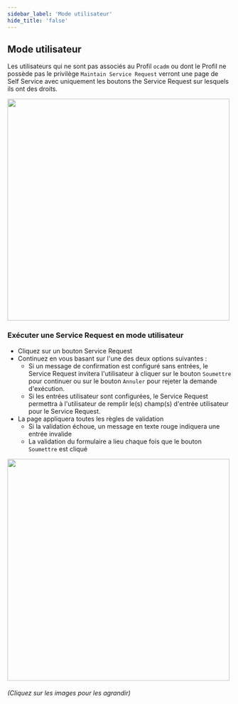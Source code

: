 ```yaml
---
sidebar_label: 'Mode utilisateur'
hide_title: 'false'
---
```


## Mode utilisateur

Les utilisateurs qui ne sont pas associés au Profil ```ocadm``` ou dont le Profil ne possède pas le privilège ```Maintain Service Request``` verront une page de Self Service avec uniquement les boutons the Service Request sur lesquels ils ont des droits.

<a href="imgbasic/SelfServiceUserModeView.png" target="_blank"><img src="imgbasic/SelfServiceUserModeView.png" width="500"></img></a>

### Exécuter une Service Request en mode utilisateur

* Cliquez sur un bouton Service Request
* Continuez en vous basant sur l'une des deux options suivantes :
    * Si un message de confirmation est configuré sans entrées, le Service Request invitera l'utilisateur à cliquer sur le bouton ```Soumettre``` pour continuer ou sur le bouton ```Annuler``` pour rejeter la demande d'exécution.
    * Si les entrées utilisateur sont configurées, le Service Request permettra à l'utilisateur de remplir le(s) champ(s) d'entrée utilisateur pour le Service Request.
* La page appliquera toutes les règles de validation
    * Si la validation échoue, un message en texte rouge indiquera une entrée invalide
    * La validation du formulaire a lieu chaque fois que le bouton ```Soumettre``` est cliqué

<a href="imgbasic/SelfServiceRequestRequiredFields.png" target="_blank"><img src="imgbasic/SelfServiceRequestRequiredFields.png" width="500"></img></a>

###### (Cliquez sur les images pour les agrandir)